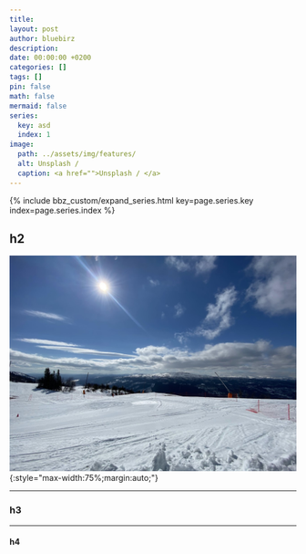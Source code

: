 ```yaml
---
title:
layout: post
author: bluebirz
description:
date: 00:00:00 +0200
categories: []
tags: []
pin: false
math: false
mermaid: false
series:
  key: asd
  index: 1 
image:
  path: ../assets/img/features/
  alt: Unsplash / 
  caption: <a href="">Unsplash / </a>
---
```


{% include bbz_custom/expand_series.html key=page.series.key index=page.series.index %}

## h2

![image](../assets/img/features/bluebirz/IMG_6642-are.jpg){:style="max-width:75%;margin:auto;"}

---

### h3

---

#### h4
